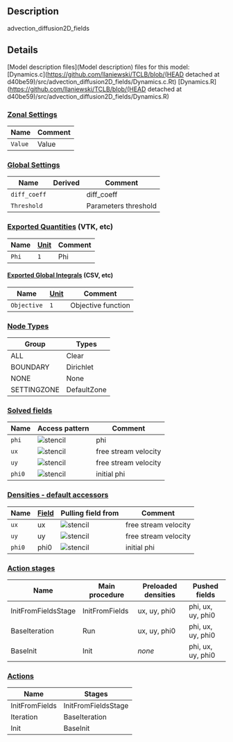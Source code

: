 

## Description
advection_diffusion2D_fields


## Details
[Model description files](Model description) files for this model:
[Dynamics.c](https://github.com/llaniewski/TCLB/blob/(HEAD detached at d40be59)/src/advection_diffusion2D_fields/Dynamics.c.Rt)
[Dynamics.R](https://github.com/llaniewski/TCLB/blob/(HEAD detached at d40be59)/src/advection_diffusion2D_fields/Dynamics.R)

### [Zonal Settings](Settings)

| Name | Comment |
| --- | --- |
|`Value`|Value|


### [Global Settings](Settings)

| Name | Derived | Comment |
| --- | --- | --- |
|`diff_coeff`||diff_coeff|
|`Threshold`||Parameters threshold|

### [Exported Quantities](Quantities) (VTK, etc)

| Name | [Unit](Units) | Comment |
| --- | --- | --- |
|`Phi`|`1`|Phi|

#### [Exported Global Integrals](Globals) (CSV, etc)

| Name | [Unit](Units) | Comment |
| --- | --- | --- |
|`Objective`|`1`|Objective function|

### [Node Types](Node-Types)

| Group | Types |
| --- | --- |
|ALL|Clear|
|BOUNDARY|Dirichlet|
|NONE|None|
|SETTINGZONE|DefaultZone|

### [Solved fields](Fields)

| Name | Access pattern | Comment |
| --- | --- | --- |
|`phi`|![stencil](/images/st_a1n1n1p0p1p1p0.png)|phi|
|`ux`|![stencil](/images/st_a1p0p0p0p0p0p0.png)|free stream velocity|
|`uy`|![stencil](/images/st_a1p0p0p0p0p0p0.png)|free stream velocity|
|`phi0`|![stencil](/images/st_a1p0p0p0p0p0p0.png)|initial phi|

### [Densities - default accessors](Densities)

| Name | [Field](Fields) | Pulling field from | Comment |
| --- | --- | --- | --- |
|`ux`|ux|![stencil](/images/st_a1p0p0p0p0p0p0.png)|free stream velocity|
|`uy`|uy|![stencil](/images/st_a1p0p0p0p0p0p0.png)|free stream velocity|
|`phi0`|phi0|![stencil](/images/st_a1p0p0p0p0p0p0.png)|initial phi|

### [Action stages](Stages)

| Name | Main procedure | Preloaded densities | Pushed fields |
| --- | --- | --- | --- |
|InitFromFieldsStage|InitFromFields|ux, uy, phi0|phi, ux, uy, phi0|
|BaseIteration|Run|ux, uy, phi0|phi, ux, uy, phi0|
|BaseInit|Init|_none_|phi, ux, uy, phi0|


### [Actions](Stages)

| Name | Stages |
| --- | --- |
|InitFromFields|InitFromFieldsStage|
|Iteration|BaseIteration|
|Init|BaseInit|

